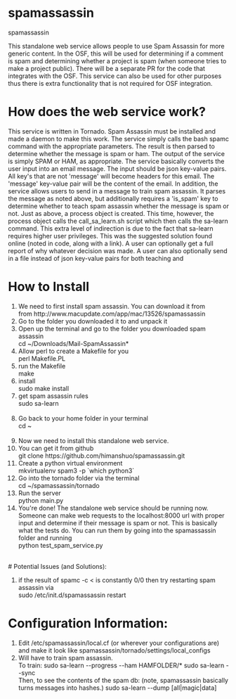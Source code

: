 # spamassassin
spamassassin


This standalone web service allows people to use Spam Assassin for more generic content. In the OSF, this will be used
for determining if a comment is spam and determining whether a project is spam (when someone tries to make a project
public). There will be a separate PR for the code that integrates with the OSF. This service can also be used for
other purposes thus there is extra functionality that is not required for OSF integration.

<h1>How does the web service work?</h1>
This service is written in Tornado. Spam Assassin must be installed and made a daemon to make this work.
The service simply calls the bash spamc command with the appropriate parameters. The result is then parsed
to determine whether the message is spam or ham. The output of the service is simply SPAM or HAM, as appropriate.
The service basically converts the user input into an email message. The input should be json key-value pairs. All
key's that are not 'message' will become headers for this email. The 'message' key-value pair will be the content of the
email. In addition, the service allows users to send in a message to train spam assassin. It parses the message as
noted above, but additionally requires a 'is_spam' key to determine whether to teach spam assassin whether the message
is spam or not. Just as above, a process object is created. This time, however, the process object calls the
call_sa_learn.sh script which then calls the sa-learn command. This extra level of indirection is due to the fact that
sa-learn requires higher user privileges. This was the suggested solution found online (noted in code, along with a
link). A user can optionally get a full report of why whatever decision was made. A user can also optionally send in a
file instead of json key-value pairs for both teaching and

<h1>How to Install</h1>
<ol>
<li>We need to first install spam assassin. You can download it from <br/> from http://www.macupdate.com/app/mac/13526/spamassassin </li>
<li>Go to the folder you downloaded it to and unpack it</li>
<li>Open up the terminal and go to the folder you downloaded spam assassin<br/> cd ~/Downloads/Mail-SpamAssassin*</li>
<li>Allow perl to create a Makefile for you<br/> perl Makefile.PL </li>
<li>run the Makefile<br/> make</li>
<li>install<br/> sudo make install</li>
<li>get spam assassin rules<br/> sudo sa-learn</li>
<br/>
<li>Go back to your home folder in your terminal<br/> cd ~ </li>
<br/>
<li>Now we need to install this standalone web service.</li>
<li>You can get it from github<br/> git clone https://github.com/himanshuo/spamassassin.git</li>
<li>Create a python virtual environment<br/> mkvirtualenv spam3 -p `which python3`</li>
<li>Go into the tornado folder via the terminal<br/> cd ~/spamassassin/tornado</li>
<li>Run the server<br/> python main.py</li>
<li>You're done! The standalone web service should be running now. Someone can make web requests to the localhost:8000
url with proper input and determine if their message is spam or not. This is basically what the tests do. You can run
them by going into the spamassassin folder and running<br/> python test_spam_service.py</li>

</ol>






<br/>
# Potential Issues (and Solutions):
<ol>
<li> if the result of spamc -c < <filename> is constantly 0/0 then try restarting spam assassin via <br/>
    sudo /etc/init.d/spamassassin restart </li>
</ol>


# Configuration Information:
<ol>
<li> Edit /etc/spamassassin/local.cf (or wherever your configurations are) and make it look like spamassassin/tornado/settings/local_configs</li>
<li> Will have to train spam assassin.</li>
    To train:
    sudo sa-learn --progress --ham HAMFOLDER/*
    sudo sa-learn --sync
    <br/>
    Then, to see the contents of the spam db: (note, spamassassin basically turns messages into hashes.)
    sudo sa-learn --dump [all|magic|data]
</ol>